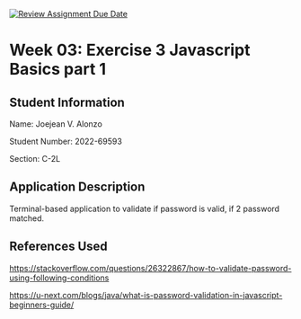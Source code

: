 [![Review Assignment Due Date](https://classroom.github.com/assets/deadline-readme-button-22041afd0340ce965d47ae6ef1cefeee28c7c493a6346c4f15d667ab976d596c.svg)](https://classroom.github.com/a/5v8RsmJk)

# Week 03: Exercise 3 Javascript Basics part 1

## Student Information

Name: Joejean V. Alonzo

Student Number: 2022-69593

Section: C-2L

## Application Description
Terminal-based application to validate if password is valid, if 2 password matched.

## References Used
https://stackoverflow.com/questions/26322867/how-to-validate-password-using-following-conditions

https://u-next.com/blogs/java/what-is-password-validation-in-javascript-beginners-guide/